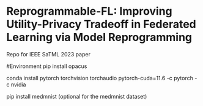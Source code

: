 # Reprogrammable-FL: Improving Utility-Privacy Tradeoff in Federated Learning via Model Reprogramming
Repo for IEEE SaTML 2023 paper


#Environment 
pip install opacus

conda install pytorch torchvision torchaudio pytorch-cuda=11.6 -c pytorch -c nvidia

pip install medmnist (optional for the medmnist dataset)


